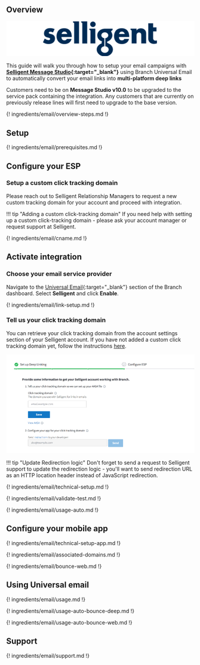 ## Overview

![Selligent Message Studio](/img/pages/email/selligent/selligent.png)

This guide will walk you through how to setup your email campaigns with **[Selligent Message Studio](https://www.selligent.com/){:target="\_blank"}** using Branch Universal Email to automatically convert your email links into **multi-platform deep links**

Customers need to be on **Message Studio v10.0** to be upgraded to the service pack containing the integration. Any customers that are currently on previously release lines will first need to upgrade to the base version.

{! ingredients/email/overview-steps.md !}

## Setup

{! ingredients/email/prerequisites.md !}

## Configure your ESP

### Setup a custom click tracking domain

Please reach out to Selligent Relationship Managers to request a new custom tracking domain for your account and proceed with integration.

!!! tip "Adding a custom click-tracking domain"
    If you need help with setting up a custom click-tracking domain - please ask your account manager or request support at Selligent.

{! ingredients/email/cname.md !}

## Activate integration

### Choose your email service provider

Navigate to the [Universal Email](https://dashboard.branch.io/email){:target="\_blank"} section of the Branch dashboard. Select **Selligent** and click **Enable**.

{! ingredients/email/link-setup.md !}

### Tell us your click tracking domain

You can retrieve your click tracking domain from the account settings section of your Selligent account. If you have not added a custom click tracking domain yet, follow the instructions [here](#setup-a-custom-click-tracking-domain). 

![image](/img/pages/email/selligent/setup-config.png)

!!! tip "Update Redirection logic"
    Don't forget to send a request to Selligent support to update the redirection logic - you'll want to send redirection URL as an HTTP location header instead of JavaScript redirection.

{! ingredients/email/technical-setup.md !}
	
{! ingredients/email/validate-test.md !}

{! ingredients/email/usage-auto.md !}

## Configure your mobile app

{! ingredients/email/technical-setup-app.md !}

{! ingredients/email/associated-domains.md !}

{! ingredients/email/bounce-web.md !}

## Using Universal email

{! ingredients/email/usage.md !}

{! ingredients/email/usage-auto-bounce-deep.md !}

{! ingredients/email/usage-auto-bounce-web.md !}

## Support

{! ingredients/email/support.md !}
